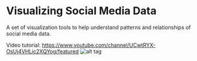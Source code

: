 # Visualizing Social Media Data
A set of visualization tools to help understand patterns and relationships of social media data.

Video tutorial: https://www.youtube.com/channel/UCwtRYX-OsUj4VHLic2XQYog/featured
![alt tag](https://github.com/xbwei/Visualizing-Social-Media-Data/blob/master/Visualize%20Twitter%20Data/twitter_network.png)

